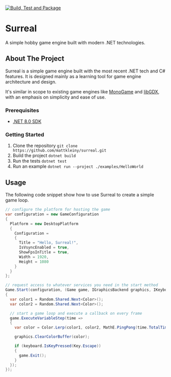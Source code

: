 [![Build, Test and Package](https://github.com/mattkleiny/surreal/actions/workflows/build-master.yml/badge.svg)](https://github.com/mattkleiny/surreal/actions/workflows/build-master.yml)

# Surreal

A simple hobby game engine built with modern .NET technologies.

## About The Project

Surreal is a simple game engine built with the most recent .NET tech and C# features.
It is designed mainly as a learning tool for game engine architecture and design.

It's similar in scope to existing game engines like [MonoGame](https://www.monogame.net/) and [libGDX](https://libgdx.com/),
with an emphasis on simplicity and ease of use.

### Prerequisites

- [.NET 8.0 SDK](https://dotnet.microsoft.com/download/dotnet)

### Getting Started

1. Clone the repository ```git clone https://github.com/mattkleiny/surreal.git```
2. Build the project ```dotnet build```
3. Run the tests ```dotnet test```
4. Run an example ```dotnet run --project ./examples/HelloWorld```

## Usage

The following code snippet show how to use Surreal to create a simple game loop.

```csharp
// configure the platform for hosting the game
var configuration = new GameConfiguration
{
  Platform = new DesktopPlatform
  {
    Configuration =
    {
      Title = "Hello, Surreal!",
      IsVsyncEnabled = true,
      ShowFpsInTitle = true,
      Width = 1920,
      Height = 1080
    }
  }
};

// request access to whatever services you need in the start method
Game.Start(configuration, (Game game, IGraphicsBackend graphics, IKeyboardDevice keyboard) =>
{
  var color1 = Random.Shared.Next<Color>();
  var color2 = Random.Shared.Next<Color>();

  // start a game loop and execute a callback on every frame
  game.ExecuteVariableStep(time =>
  {
    var color = Color.Lerp(color1, color2, MathE.PingPong(time.TotalTime));

    graphics.ClearColorBuffer(color);

    if (keyboard.IsKeyPressed(Key.Escape))
    {
      game.Exit();
    }
  });
});
```
